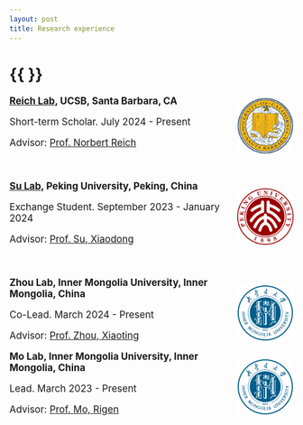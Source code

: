```yaml
---
layout: post
title: Research experience
---
```


<!DOCTYPE html>
<html>
<head>
  <!-- ... 其他头部信息 ... -->
</head>
<body>
  <h1 style="margin-bottom: 20px;">{{  }}</h1> <!-- 标题和这个div之间的空间 -->
  
  <div style="display: flex; justify-content: space-between; align-items: center; flex-wrap: wrap; margin-top: 20px;">
  <!-- DNMT3A, UCSB Experience -->
  <div style="flex: 0 1 100%; display: flex; align-items: center; margin-bottom: 40px;">
    <div style="flex: 1;">
      <strong style="font-size: 17px;"><a href="https://reich.chem.ucsb.edu/" target="_blank" style="font-size: 17px;">Reich Lab</a>, UCSB, Santa Barbara, CA</strong>
      <p style="font-size: 17px;">Short-term Scholar. July 2024 - Present</p>
      <p style="font-size: 17px;">Advisor: <a href="https://reich.chem.ucsb.edu/people/norbert-reich" target="_blank" style="font-size: 17px;">Prof. Norbert Reich</a></p> 
    </div>
    <div>
      <img src="/assets/img/UCSB.png" alt="UCSB" style="height: 100px;">
    </div>
  </div>
  <!-- SC, Peking University Experience -->
  <div style="flex: 0 1 100%; display: flex; align-items: center; margin-bottom: 40px;">
    <div style="flex: 1;">
      <strong style="font-size: 17px;"><a href="https://www.bio.pku.edu.cn/homes/Index/news_cont_jl/17/63.html" target="_blank" style="font-size: 17px;">Su Lab</a>, Peking University, Peking, China</strong>
      <p style="font-size: 17px;">Exchange Student. September 2023 - January 2024</p>
      <p style="font-size: 17px;">Advisor: <a href="https://www.bio.pku.edu.cn/enhomes/news/teacher_dis/63.html" target="_blank">Prof. Su, Xiaodong</a></p>
    </div>
    <div>
      <img src="/assets/img/PKU.png" alt="PKU" style="height: 100px;">
    </div>
  </div>
  
  <!-- Succinate dehydrogenase, Inner Mongolia University Experience -->
  <div style="flex: 0 1 100%; display: flex; align-items: center;">
    <div style="flex: 1;">
      <strong style="font-size: 17px;">Zhou Lab, Inner Mongolia University, Inner Mongolia, China</strong>
      <p style="font-size: 17px;">Co-Lead. March 2024 - Present</p>
      <p style="font-size: 17px;">Advisor: <a href="https://smkxxy.imu.edu.cn/info/1043/3217.htm" target="_blank">Prof. Zhou, Xiaoting</a></p>
    </div>
    <div>
      <img src="/assets/img/IMU.png" alt="IMU" style="height: 100px;">
    </div>
  </div>

  <!-- Succinate dehydrogenase, Inner Mongolia University Experience -->
  <div style="flex: 0 1 100%; display: flex; align-items: center;">
    <div style="flex: 1;">
      <strong style="font-size: 17px;">Mo Lab, Inner Mongolia University, Inner Mongolia, China</strong>
      <p style="font-size: 17px;">Lead. March 2023 - Present</p>
      <p style="font-size: 17px;">Advisor: <a href="https://smkxxy.imu.edu.cn/info/1050/3124.htm" target="_blank">Prof. Mo, Rigen</a></p>
    </div>
    <div>
      <img src="/assets/img/IMU.png" alt="IMU" style="height: 100px;">
    </div>
  </div>

